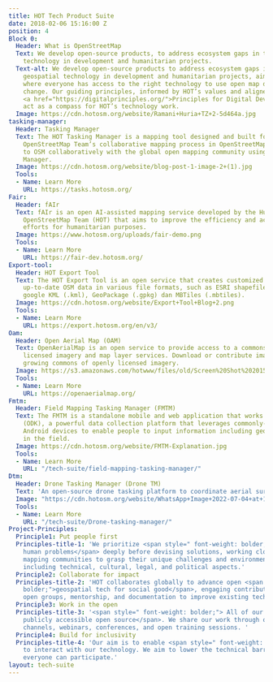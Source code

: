 ```yaml
---
title: HOT Tech Product Suite
date: 2018-02-06 15:16:00 Z
position: 4
Block 0:
  Header: What is OpenStreetMap
  Text: We develop open-source products, to address ecosystem gaps in the use of geospatial
    technology in development and humanitarian projects.
  Text-alt: We develop open-source products to address ecosystem gaps in the use of
    geospatial technology in development and humanitarian projects, aiming for a world
    where everyone has access to the right technology to use open map data for social
    change. Our guiding principles, informed by HOT’s values and aligned with the
    <a href="https://digitalprinciples.org/">Principles for Digital Development</a>,
    act as a compass for HOT’s technology work.
  Image: https://cdn.hotosm.org/website/Ramani+Huria+TZ+2-5d464a.jpg
tasking-manager:
  Header: Tasking Manager
  Text: The HOT Tasking Manager is a mapping tool designed and built for the Humanitarian
    OpenStreetMap Team’s collaborative mapping process in OpenStreetMap. Contribute
    to OSM collaboratively with the global open mapping community using the Tasking
    Manager.
  Image: https://cdn.hotosm.org/website/blog-post-1-image-2+(1).jpg
  Tools:
  - Name: Learn More
    URL: https://tasks.hotosm.org/
Fair:
  Header: fAIr
  Text: fAIr is an open AI-assisted mapping service developed by the Humanitarian
    OpenStreetMap Team (HOT) that aims to improve the efficiency and accuracy of mapping
    efforts for humanitarian purposes.
  Image: https://www.hotosm.org/uploads/fair-demo.png
  Tools:
  - Name: Learn More
    URL: https://fair-dev.hotosm.org/
Export-tool:
  Header: HOT Export Tool
  Text: The HOT Export Tool is an open service that creates customized extracts of
    up-to-date OSM data in various file formats, such as ESRI shapefiles (.shapefile),
    google KML (.kml), GeoPackage (.gpkg) dan MBTiles (.mbtiles).
  Image: https://cdn.hotosm.org/website/Export+Tool+Blog+2.png
  Tools:
  - Name: Learn More
    URL: https://export.hotosm.org/en/v3/
Oam:
  Header: Open Aerial Map (OAM)
  Text: OpenAerialMap is an open service to provide access to a commons of openly
    licensed imagery and map layer services. Download or contribute imagery to the
    growing commons of openly licensed imagery.
  Image: https://s3.amazonaws.com/hotwww/files/old/Screen%20Shot%202015-07-24%20at%2000.13.20.png
  Tools:
  - Name: Learn More
    URL: https://openaerialmap.org/
Fmtm:
  Header: Field Mapping Tasking Manager (FMTM)
  Text: The FMTM is a standalone mobile and web application that works using OpenDataKit
    (ODK), a powerful data collection platform that leverages commonly-available mobile
    Android devices to enable people to input information including geospatial data
    in the field.
  Image: https://cdn.hotosm.org/website/FMTM-Explanation.jpg
  Tools:
  - Name: Learn More
    URL: "/tech-suite/field-mapping-tasking-manager/"
Dtm:
  Header: Drone Tasking Manager (Drone TM)
  Text: 'An open-source drone tasking platform to coordinate aerial survey activities for target project areas among multiple pilots, incorporating tools and processes to ensure coordinated flight plans for imagery acquisition, and a seamless pipeline for processing and dissemination.'
  Image: "https://cdn.hotosm.org/website/WhatsApp+Image+2022-07-04+at+15.16.14+(2)+(1).jpeg"
  Tools:
  - Name: Learn More
    URL: "/tech-suite/Drone-tasking-manager/"
Project-Principles:
  Principle1: Put people first
  Principles-title-1: 'We prioritize <span style=" font-weight: bolder;">understanding
    human problems</span> deeply before devising solutions, working closely with local
    mapping communities to grasp their unique challenges and environmental factors,
    including technical, cultural, legal, and political aspects.'
  Principle2: Collaborate for impact
  Principles-title-2: 'HOT collaborates globally to advance open <span style=" font-weight:
    bolder;">geospatial tech for social good</span>, engaging contributors through
    open groups, mentorship, and documentation to improve existing technologies.'
  Principle3: Work in the open
  Principles-title-3: '<span style=" font-weight: bolder;"> All of our products are
    publicly accessible open source</span>. We share our work through open collaboration
    channels, webinars, conferences, and open training sessions. '
  Principle4: Build for inclusivity
  Principles-title-4: 'Our aim is to enable <span style=" font-weight: bolder;">EVERYONE</span>
    to interact with our technology. We aim to lower the technical barrier so that
    everyone can participate.'
layout: tech-suite
---
```


